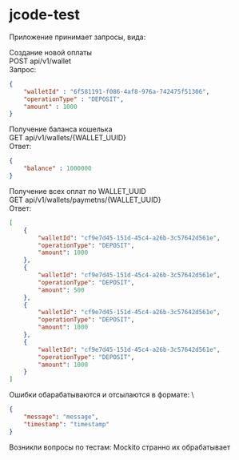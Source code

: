 # jcode-test

Приложение принимает запросы, вида: 

Создание новой оплаты \
POST api/v1/wallet \
Запрос:
```json
{
    "walletId" : "6f581191-f086-4af8-976a-742475f51306",
    "operationType" : "DEPOSIT",
    "amount" : 1000
} 
```

Получение баланса кошелька \
GET api/v1/wallets/{WALLET_UUID} \
Ответ:
```json
{
    "balance" : 1000000
} 
```

Получение всех оплат по WALLET_UUID \
GET api/v1/wallets/paymetns/{WALLET_UUID} \
Ответ:
```json
[
    {
        "walletId": "cf9e7d45-151d-45c4-a26b-3c57642d561e",
        "operationType": "DEPOSIT",
        "amount": 1000
    },
    {
        "walletId": "cf9e7d45-151d-45c4-a26b-3c57642d561e",
        "operationType": "DEPOSIT",
        "amount": 500 
    },
    {
        "walletId": "cf9e7d45-151d-45c4-a26b-3c57642d561e",
        "operationType": "DEPOSIT",
        "amount": 1000
    },
    {
        "walletId": "cf9e7d45-151d-45c4-a26b-3c57642d561e",
        "operationType": "DEPOSIT",
        "amount": 1000
    }
]
```
Ошибки обарабатываются и отсылаются в формате: \
```json
{
    "message": "message",
    "timestamp": "timestamp"
}
```

Возникли вопросы по тестам: Mockito странно их обрабатывает